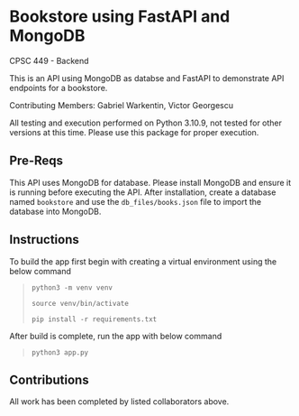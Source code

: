 # Bookstore using FastAPI and MongoDB

CPSC 449 - Backend

This is an API using MongoDB as databse and FastAPI to demonstrate API endpoints for a bookstore.

Contributing Members: Gabriel Warkentin, Victor Georgescu

All testing and execution performed on Python 3.10.9, not tested for other versions at this time. Please use this package for proper execution.

## Pre-Reqs

This API uses MongoDB for database. Please install MongoDB and ensure it is running before executing the API. After installation, create a database named `bookstore` and use the `db_files/books.json` file to import the database into MongoDB.

## Instructions

To build the app first begin with creating a virtual environment using the below command

>`python3 -m venv venv`
>
>`source venv/bin/activate`
>
>`pip install -r requirements.txt`

After build is complete, run the app with below command

>`python3 app.py`

## Contributions

All work has been completed by listed collaborators above.